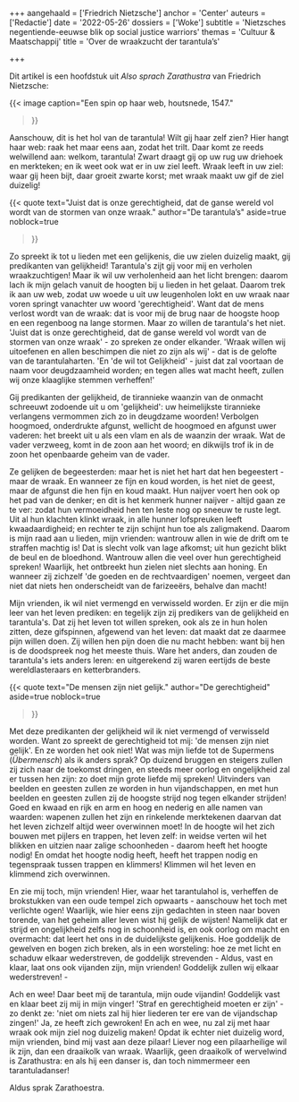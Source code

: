 +++
aangehaald = ['Friedrich Nietzsche']
anchor = 'Center'
auteurs = ['Redactie']
date = '2022-05-26'
dossiers = ['Woke']
subtitle = 'Nietzsches negentiende-eeuwse blik op social justice warriors'
themas = 'Cultuur & Maatschappij'
title = 'Over de wraakzucht der tarantula’s'

+++

Dit artikel is een hoofdstuk uit _Also sprach Zarathustra_ van Friedrich Nietzsche:

{{< image
	caption="Een spin op haar web, houtsnede, 1547."
>}}

Aanschouw, dit is het hol van de tarantula! Wilt gij haar zelf zien? Hier hangt haar web: raak het maar eens aan, zodat het trilt. Daar komt ze reeds welwillend aan: welkom, tarantula! Zwart draagt gij op uw rug uw driehoek en merkteken; en ik weet ook wat er in uw ziel leeft. Wraak leeft in uw ziel: waar gij heen bijt, daar groeit zwarte korst; met wraak maakt uw gif de ziel duizelig!

{{< quote
	text="Juist dat is onze gerechtigheid, dat de ganse wereld vol wordt van de stormen van onze wraak."
	author="De tarantula’s"
	aside=true
	noblock=true
>}}

Zo spreekt ik tot u lieden met een gelijkenis, die uw zielen duizelig maakt, gij predikanten van gelijkheid! Tarantula's zijt gij voor mij en verholen wraakzuchtigen! Maar ik wil uw verholenheid aan het licht brengen: daarom lach ik mijn gelach vanuit de hoogten bij u lieden in het gelaat. Daarom trek ik aan uw web, zodat uw woede u uit uw leugenholen lokt en uw wraak naar voren springt vanachter uw woord 'gerechtigheid'. Want dat de mens verlost wordt van de wraak: dat is voor mij de brug naar de hoogste hoop en een regenboog na lange stormen. Maar zo willen de tarantula's het niet. 'Juist dat is onze gerechtigheid, dat de ganse wereld vol wordt van de stormen van onze wraak' - zo spreken ze onder elkander. 'Wraak willen wij uitoefenen en allen beschimpen die niet zo zijn als wij' - dat is de gelofte van de tarantulaharten. 'En 'de wil tot Gelijkheid' - juist dat zal voortaan de naam voor deugdzaamheid worden; en tegen alles wat macht heeft, zullen wij onze klaaglijke stemmen verheffen!'

Gij predikanten der gelijkheid, de tirannieke waanzin van de onmacht schreeuwt zodoende uit u om 'gelijkheid': uw heimelijkste tirannieke verlangens vermommen zich zo in deugdzame woorden! Verbolgen hoogmoed, onderdrukte afgunst, wellicht de hoogmoed en afgunst uwer vaderen: het breekt uit u als een vlam en als de waanzin der wraak. Wat de vader verzweeg, komt in de zoon aan het woord; en dikwijls trof ik in de zoon het openbaarde geheim van de vader.

Ze gelijken de begeesterden: maar het is niet het hart dat hen begeestert - maar de wraak. En wanneer ze fijn en koud worden, is het niet de geest, maar de afgunst die hen fijn en koud maakt. Hun naijver voert hen ook op het pad van de denker; en dit is het kenmerk hunner naijver - altijd gaan ze te ver: zodat hun vermoeidheid hen ten leste nog op sneeuw te ruste legt. Uit al hun klachten klinkt wraak, in alle hunner lofspreuken leeft kwaadaardigheid; en rechter te zijn schijnt hun toe als zaligmakend. Daarom is mijn raad aan u lieden, mijn vrienden: wantrouw allen in wie de drift om te straffen machtig is! Dat is slecht volk van lage afkomst; uit hun gezicht blikt de beul en de bloedhond. Wantrouw allen die veel over hun gerechtigheid spreken! Waarlijk, het ontbreekt hun zielen niet slechts aan honing. En wanneer zij zichzelf 'de goeden en de rechtvaardigen' noemen, vergeet dan niet dat niets hen onderscheidt van de farizeeërs, behalve dan macht!

Mijn vrienden, ik wil niet vermengd en verwisseld worden. Er zijn er die mijn leer van het leven prediken: en tegelijk zijn zij predikers van de gelijkheid en tarantula's. Dat zij het leven tot willen spreken, ook als ze in hun holen zitten, deze gifspinnen, afgewend van het leven: dat maakt dat ze daarmee pijn willen doen. Zij willen hen pijn doen die nu macht hebben: want bij hen is de doodspreek nog het meeste thuis. Ware het anders, dan zouden de tarantula's iets anders leren: en uitgerekend zij waren eertijds de beste wereldlasteraars en ketterbranders.

{{< quote
	text="De mensen zijn niet gelijk."
	author="De gerechtigheid"
	aside=true
	noblock=true
>}}

Met deze predikanten der gelijkheid wil ik niet vermengd of verwisseld worden. Want zo spreekt de gerechtigheid tot mij: 'de mensen zijn niet gelijk'. En ze worden het ook niet! Wat was mijn liefde tot de Supermens (_Übermensch_) als ik anders sprak? Op duizend bruggen en steigers zullen zij zich naar de toekomst dringen, en steeds meer oorlog en ongelijkheid zal er tussen hen zijn: zo doet mijn grote liefde mij spreken! Uitvinders van beelden en geesten zullen ze worden in hun vijandschappen, en met hun beelden en geesten zullen zij de hoogste strijd nog tegen elkander strijden! Goed en kwaad en rijk en arm en hoog en nederig en alle namen van waarden: wapenen zullen het zijn en rinkelende merktekenen daarvan dat het leven zichzelf altijd weer overwinnen moet! In de hoogte wil het zich bouwen met pijlers en trappen, het leven zelf: in weidse verten wil het blikken en uitzien naar zalige schoonheden - daarom heeft het hoogte nodig! En omdat het hoogte nodig heeft, heeft het trappen nodig en tegenspraak tussen trappen en klimmers! Klimmen wil het leven en klimmend zich overwinnen.

En zie mij toch, mijn vrienden! Hier, waar het tarantulahol is, verheffen de brokstukken van een oude tempel zich opwaarts - aanschouw het toch met verlichte ogen! Waarlijk, wie hier eens zijn gedachten in steen naar boven torende,  van het geheim aller leven wist hij gelijk de wijsten! Namelijk dat er strijd en ongelijkheid zelfs nog in schoonheid is, en ook oorlog om macht en overmacht: dat leert het ons in de duidelijkste gelijkenis. Hoe goddelijk de gewelven en bogen zich breken, als in een worsteling: hoe ze met licht en schaduw elkaar wederstreven, de goddelijk strevenden - Aldus, vast en klaar, laat ons ook vijanden zijn, mijn vrienden! Goddelijk zullen wij elkaar wederstreven! -

Ach en wee! Daar beet mij de tarantula, mijn oude vijandin! Goddelijk vast en klaar beet zij mij in mijn vinger! 'Straf en gerechtigheid moeten er zijn' - zo denkt ze: 'niet om niets zal hij hier liederen ter ere van de vijandschap zingen!' Ja, ze heeft zich gewroken! En ach en wee, nu zal zij met haar wraak ook mijn ziel nog duizelig maken! Opdat ik echter niet duizelig word, mijn vrienden, bind mij vast aan deze pilaar! Liever nog een pilaarheilige wil ik zijn, dan een draaikolk van wraak. Waarlijk, geen draaikolk of wervelwind is Zarathustra: en als hij een danser is, dan toch nimmermeer een tarantuladanser!

Aldus sprak Zarathoestra.
